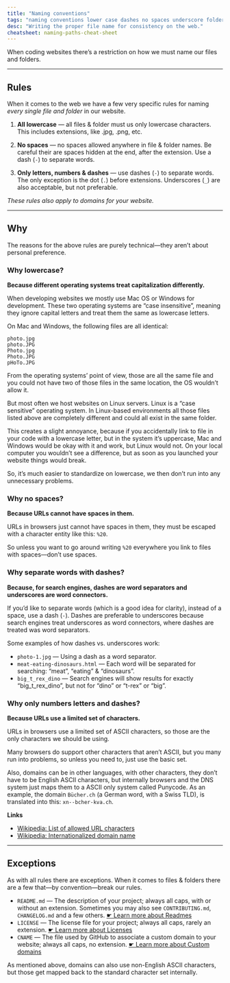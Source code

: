 ```yaml
---
title: "Naming conventions"
tags: "naming conventions lower case dashes no spaces underscore folders files structure"
desc: "Writing the proper file name for consistency on the web."
cheatsheet: naming-paths-cheat-sheet
---
```


When coding websites there’s a restriction on how we must name our files and folders.

---

## Rules

When it comes to the web we have a few very specific rules for naming *every single file and folder* in our website.

1. **All lowercase** — all files & folder must us only lowercase characters.
  This includes extensions, like .jpg, .png, etc.

2. **No spaces** — no spaces allowed anywhere in file & folder names.
  Be careful their are spaces hidden at the end, after the extension.
  Use a dash (`-`) to separate words.

3. **Only letters, numbers & dashes** — use dashes (`-`) to separate words.
  The only exception is the dot (`.`) before extensions.
  Underscores (`_`) are also acceptable, but not preferable.

*These rules also apply to domains for your website.*

---

## Why

The reasons for the above rules are purely technical—they aren’t about personal preference.

### Why lowercase?

**Because different operating systems treat capitalization differently.**

When developing websites we mostly use Mac OS or Windows for development. These two operating systems are “case insensitive”, meaning they ignore capital letters and treat them the same as lowercase letters.

On Mac and Windows, the following files are all identical:

```
photo.jpg
photo.JPG
Photo.jpg
Photo.JPG
pHoTo.JPG
```

From the operating systems’ point of view, those are all the same file and you could not have two of those files in the same location, the OS wouldn’t allow it.

But most often we host websites on Linux servers. Linux is a “case sensitive” operating system. In Linux-based environments all those files listed above are completely different and could all exist in the same folder.

This creates a slight annoyance, because if you accidentally link to file in your code with a lowercase letter, but in the system it’s uppercase, Mac and Windows would be okay with it and work, but Linux would not. On your local computer you wouldn’t see a difference, but as soon as you launched your website things would break.

So, it’s much easier to standardize on lowercase, we then don’t run into any unnecessary problems.

### Why no spaces?

**Because URLs cannot have spaces in them.**

URLs in browsers just cannot have spaces in them, they must be escaped with a character entity like this: `%20`.

So unless you want to go around writing `%20` everywhere you link to files with spaces—don’t use spaces.

### Why separate words with dashes?

**Because, for search engines, dashes are word separators and underscores are word connectors.**

If you’d like to separate words (which is a good idea for clarity), instead of a space, use a dash (`-`). Dashes are preferable to underscores because search engines treat underscores as word connectors, where dashes are treated was word separators.

Some examples of how dashes vs. underscores work:

- `photo-1.jpg` — Using a dash as a word separator.
- `meat-eating-dinosaurs.html` — Each word will be separated for searching: “meat”, “eating” & “dinosaurs”.
- `big_t_rex_dino` — Search engines will show results for exactly “big_t_rex_dino”, but not for “dino” or “t-rex” or “big”.

### Why only numbers letters and dashes?

**Because URLs use a limited set of characters.**

URLs in browsers use a limited set of ASCII characters, so those are the only characters we should be using.

Many browsers do support other characters that aren’t ASCII, but you many run into problems, so unless you need to, just use the basic set.

Also, domains can be in other languages, with other characters, they don’t have to be English ASCII characters, but internally browsers and the DNS system just maps them to a ASCII only system called Punycode. As an example, the domain `Bücher.ch` (a German word, with a Swiss TLD), is translated into this: `xn--bcher-kva.ch`.

**Links**

- [Wikipedia: List of allowed URL characters](https://en.wikipedia.org/wiki/Uniform_resource_locator#List_of_allowed_URL_characters)
- [Wikipedia: Internationalized domain name](https://en.wikipedia.org/wiki/Internationalized_domain_name)

---

## Exceptions

As with all rules there are exceptions. When it comes to files & folders there are a few that—by convention—break our rules.

- `README.md` — The description of your project; always all caps, with or without an extension.
  Sometimes you may also see `CONTRIBUTING.md`, `CHANGELOG.md` and a few others.
  [☛ Learn more about Readmes](/topics/writing-a-readme/)
- `LICENSE` — The license file for your project; always all caps, rarely an extension.
  [☛ Learn more about Licenses](/topics/licenses-copyright/)
- `CNAME` — The file used by GitHub to associate a custom domain to your website; always all caps, no extension.
  [☛ Learn more about Custom domains](/topics/domains/)

As mentioned above, domains can also use non-English ASCII characters, but those get mapped back to the standard character set internally.
